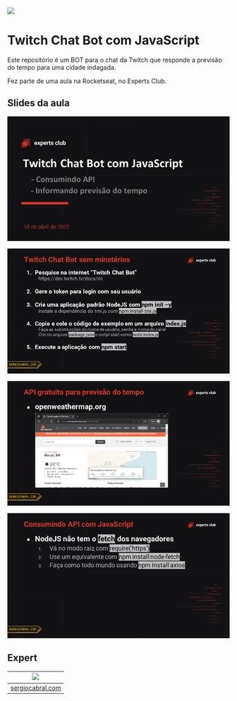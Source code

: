 <img src="https://storage.googleapis.com/golden-wind/experts-club/capa-github.svg" />

# Twitch Chat Bot com JavaScript

Este repositório é um BOT para o chat da Twitch que responde a previsão do tempo para uma cidade indagada.

Fez parte de uma aula na Rocketseat, no Experts Club.

## Slides da aula

![Slide 1](./_assets/Slide01.png)

![Slide 2](./_assets/Slide02.png)

![Slide 3](./_assets/Slide03.png)

![Slide 4](./_assets/Slide04.png)

## Expert

| [<img src="https://avatars.githubusercontent.com/u/665373?v=4" width="75px;"/>](https://github.com/sergiocabral) |
| :-: |
|[sergiocabral.com](https://sergiocabral.com)|
